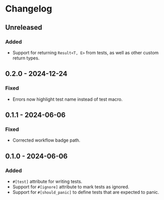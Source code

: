 # Changelog

## Unreleased
### Added
- Support for returning `Result<T, E>` from tests, as well as other custom return types.

## 0.2.0 - 2024-12-24
### Fixed
- Errors now highlight test name instead of test macro.

## 0.1.1 - 2024-06-06
### Fixed
- Corrected workflow badge path.

## 0.1.0 - 2024-06-06
### Added
- `#[test]` attribute for writing tests.
- Support for `#[ignore]` attribute to mark tests as ignored.
- Support for `#[should_panic]` to define tests that are expected to panic.
